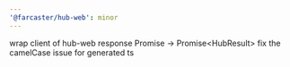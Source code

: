 ```yaml
---
'@farcaster/hub-web': minor
---
```


wrap client of hub-web response Promise<T> -> Promise<HubResult<T>>
fix the camelCase issue for generated ts
